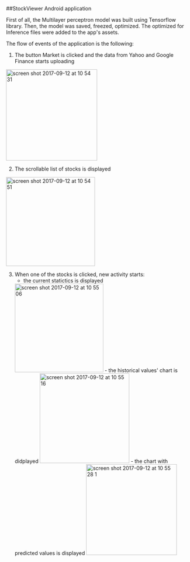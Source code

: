 ##StockViewer Android application


First of all, the Multilayer perceptron model was built using Tensorflow library. Then, the model was saved, freezed, optimized. 
The optimized for Inference files were added to the app's assets.

The flow of events of the application is the following:

1) The button Market is clicked and the data from Yahoo and Google Finance starts uploading
<img width="249" alt="screen shot 2017-09-12 at 10 54 31" src="https://user-images.githubusercontent.com/24765972/30320237-045de628-97aa-11e7-85c3-032ca192922d.png">


2) The scrollable list of stocks is displayed
<img width="243" alt="screen shot 2017-09-12 at 10 54 51" src="https://user-images.githubusercontent.com/24765972/30320245-0901d2fc-97aa-11e7-8a55-4068f79183a5.png">

3) When one of the stocks is clicked, new activity starts:
    - the current statictics is displayed
    <img width="242" alt="screen shot 2017-09-12 at 10 55 06" src="https://user-images.githubusercontent.com/24765972/30320250-0bc25610-97aa-11e7-80bb-551718f5492e.png">
    - the historical values' chart is didplayed
    <img width="245" alt="screen shot 2017-09-12 at 10 55 16" src="https://user-images.githubusercontent.com/24765972/30320263-0d93eab2-97aa-11e7-96b8-555d8b38b21b.png">
    - the chart with predicted values is displayed
    <img width="248" alt="screen shot 2017-09-12 at 10 55 28 1" src="https://user-images.githubusercontent.com/24765972/30320267-0f588aba-97aa-11e7-8797-ead9f3158b1b.png">
    



